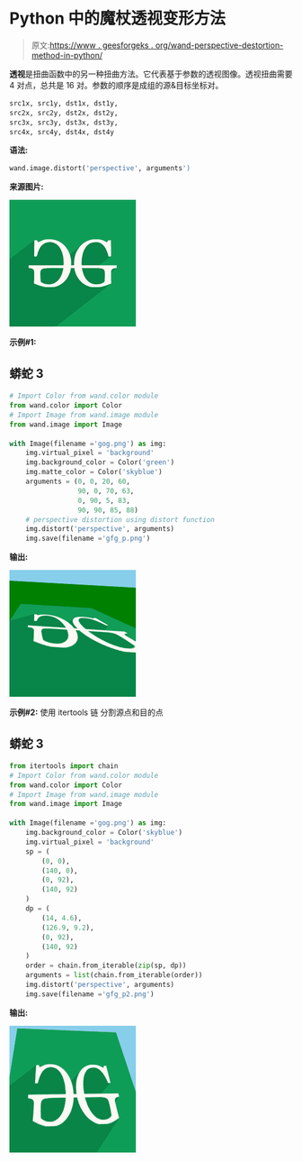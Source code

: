 # Python 中的魔杖透视变形方法

> 原文:[https://www . geesforgeks . org/wand-perspective-destortion-method-in-python/](https://www.geeksforgeeks.org/wand-perspective-destortion-method-in-python/)

**透视**是扭曲函数中的另一种扭曲方法。它代表基于参数的透视图像。透视扭曲需要 4 对点，总共是 16 对。参数的顺序是成组的源&目标坐标对。

```py
src1x, src1y, dst1x, dst1y,
src2x, src2y, dst2x, dst2y,
src3x, src3y, dst3x, dst3y,
src4x, src4y, dst4x, dst4y
```

**语法:**

```py
wand.image.distort('perspective', arguments')
```

**来源图片:**

![](img/a1c18377167bcccc8cbce2b488b9f52a.png)

**示例#1:**

## 蟒蛇 3

```py
# Import Color from wand.color module
from wand.color import Color
# Import Image from wand.image module
from wand.image import Image

with Image(filename ='gog.png') as img:
    img.virtual_pixel = 'background'
    img.background_color = Color('green')
    img.matte_color = Color('skyblue')
    arguments = (0, 0, 20, 60,
                 90, 0, 70, 63,
                 0, 90, 5, 83,
                 90, 90, 85, 88)
    # perspective distortion using distort function
    img.distort('perspective', arguments)
    img.save(filename ='gfg_p.png')
```

**输出:**

![](img/0fd8461c314356255ae7e85526d5f185.png)

**示例#2:** 使用 itertools 链
分割源点和目的点

## 蟒蛇 3

```py
from itertools import chain
# Import Color from wand.color module
from wand.color import Color
# Import Image from wand.image module
from wand.image import Image

with Image(filename ='gog.png') as img:
    img.background_color = Color('skyblue')
    img.virtual_pixel = 'background'
    sp = (
        (0, 0),
        (140, 0),
        (0, 92),
        (140, 92)
    )
    dp = (
        (14, 4.6),
        (126.9, 9.2),
        (0, 92),
        (140, 92)
    )
    order = chain.from_iterable(zip(sp, dp))
    arguments = list(chain.from_iterable(order))
    img.distort('perspective', arguments)
    img.save(filename ='gfg_p2.png')
```

**输出:**

![](img/9d3c14bb959857870c8da6ad52e43ad2.png)